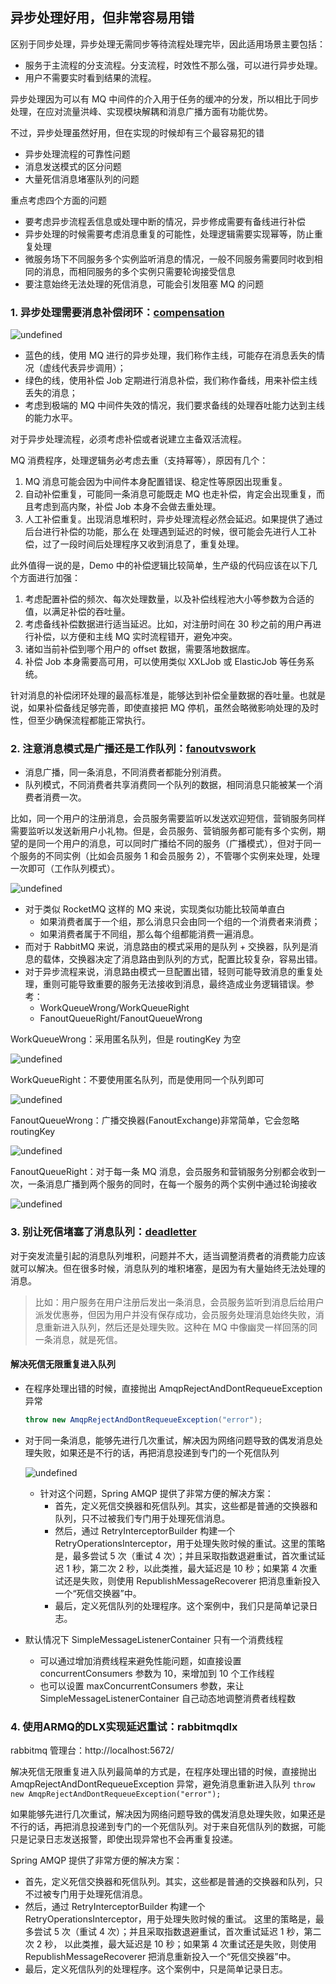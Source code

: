 ## 异步处理好用，但非常容易用错

区别于同步处理，异步处理无需同步等待流程处理完毕，因此适用场景主要包括：

- 服务于主流程的分支流程。分支流程，时效性不那么强，可以进行异步处理。
- 用户不需要实时看到结果的流程。

异步处理因为可以有 MQ 中间件的介入用于任务的缓冲的分发，所以相比于同步处理，在应对流量洪峰、实现模块解耦和消息广播方面有功能优势。

不过，异步处理虽然好用，但在实现的时候却有三个最容易犯的错

- 异步处理流程的可靠性问题
- 消息发送模式的区分问题
- 大量死信消息堵塞队列的问题

重点考虑四个方面的问题

- 要考虑异步流程丢信息或处理中断的情况，异步修成需要有备线进行补偿
- 异步处理的时候需要考虑消息重复的可能性，处理逻辑需要实现幂等，防止重复处理
- 微服务场下不同服务多个实例监听消息的情况，一般不同服务需要同时收到相同的消息，而相同服务的多个实例只需要轮询接受信息
- 要注意始终无法处理的死信消息，可能会引发阻塞 MQ 的问题

### 1. 异步处理需要消息补偿闭环：[compensation](compensation)

![undefined](http://ww1.sinaimg.cn/large/002eBIeDgy1gug8n5f5xlj618c0n8q6502.jpg)

- 蓝色的线，使用 MQ 进行的异步处理，我们称作主线，可能存在消息丢失的情况（虚线代表异步调用）；
- 绿色的线，使用补偿 Job 定期进行消息补偿，我们称作备线，用来补偿主线丢失的消息；
- 考虑到极端的 MQ 中间件失效的情况，我们要求备线的处理吞吐能力达到主线的能力水平。

对于异步处理流程，必须考虑补偿或者说建立主备双活流程。

MQ 消费程序，处理逻辑务必考虑去重（支持幂等），原因有几个：

1. MQ 消息可能会因为中间件本身配置错误、稳定性等原因出现重复。
2. 自动补偿重复，可能同一条消息可能既走 MQ 也走补偿，肯定会出现重复，而且考虑到高内聚，补偿 Job
   本身不会做去重处理。
3. 人工补偿重复。出现消息堆积时，异步处理流程必然会延迟。如果提供了通过后台进行补偿的功能，那么在
   处理遇到延迟的时候，很可能会先进行人工补偿，过了一段时间后处理程序又收到消息了，重复处理。

此外值得一说的是，Demo 中的补偿逻辑比较简单，生产级的代码应该在以下几个方面进行加强：

1. 考虑配置补偿的频次、每次处理数量，以及补偿线程池大小等参数为合适的值，以满足补偿的吞吐量。
2. 考虑备线补偿数据进行适当延迟。比如，对注册时间在 30 秒之前的用户再进行补偿，以方便和主线 MQ
   实时流程错开，避免冲突。
3. 诸如当前补偿到哪个用户的 offset 数据，需要落地数据库。
4. 补偿 Job 本身需要高可用，可以使用类似 XXLJob 或 ElasticJob 等任务系统。

针对消息的补偿闭环处理的最高标准是，能够达到补偿全量数据的吞吐量。也就是说，如果补偿备线足够完善，即使直接把 MQ
停机，虽然会略微影响处理的及时性，但至少确保流程都能正常执行。

### 2. 注意消息模式是广播还是工作队列：[fanoutvswork](fanoutvswork)

- 消息广播，同一条消息，不同消费者都能分别消费。
- 队列模式，不同消费者共享消费同一个队列的数据，相同消息只能被某一个消费者消费一次。

>
比如，同一个用户的注册消息，会员服务需要监听以发送欢迎短信，营销服务同样需要监听以发送新用户小礼物。但是，会员服务、营销服务都可能有多个实例，期望的是同一个用户的消息，可以同时广播给不同的服务（广播模式），但对于同一个服务的不同实例（比如会员服务
1 和会员服务 2），不管哪个实例来处理，处理一次即可（工作队列模式）。

![undefined](http://ww1.sinaimg.cn/large/002eBIeDgy1gug8rdempoj61700mmwg802.jpg)

- 对于类似 RocketMQ 这样的 MQ 来说，实现类似功能比较简单直白
    - 如果消费者属于一个组，那么消息只会由同一个组的一个消费者来消费；
    - 如果消费者属于不同组，那么每个组都能消费一遍消息。
- 而对于 RabbitMQ 来说，消息路由的模式采用的是队列 + 交换器，队列是消息的载体，交换器决定了消息路由到队列的方式，配置比较复杂，容易出错。
- 对于异步流程来说，消息路由模式一旦配置出错，轻则可能导致消息的重复处理，重则可能导致重要的服务无法接收到消息，最终造成业务逻辑错误。参考：
    - WorkQueueWrong/WorkQueueRight
    - FanoutQueueRight/FanoutQueueWrong

WorkQueueWrong：采用匿名队列，但是 routingKey 为空

![undefined](http://ww1.sinaimg.cn/large/002eBIeDgy1gug8to8xs9j61fs0ce0v002.jpg)

WorkQueueRight：不要使用匿名队列，而是使用同一个队列即可

![undefined](http://ww1.sinaimg.cn/large/002eBIeDgy1gug8u06tmaj61bw0bstaa02.jpg)

FanoutQueueWrong：广播交换器(FanoutExchange)非常简单，它会忽略 routingKey

![undefined](http://ww1.sinaimg.cn/large/002eBIeDgy1gug8vx5s2sj61a00cujsn02.jpg)

FanoutQueueRight：对于每一条 MQ 消息，会员服务和营销服务分别都会收到一次，一条消息广播到两个服务的同时，在每一个服务的两个实例中通过轮询接收

![undefined](http://ww1.sinaimg.cn/large/002eBIeDgy1gug8xmci4pj619k0c2q4o02.jpg)

### 3. 别让死信堵塞了消息队列：[deadletter](deadletter)

对于突发流量引起的消息队列堆积，问题并不大，适当调整消费者的消费能力应该就可以解决。但在很多时候，消息队列的堆积堵塞，是因为有大量始终无法处理的消息。

> 比如：用户服务在用户注册后发出一条消息，会员服务监听到消息后给用户派发优惠券，但因为用户并没有保存成功，会员服务处理消息始终失败，消息重新进入队列，然后还是处理失败。这种在
> MQ 中像幽灵一样回荡的同一条消息，就是死信。

#### 解决死信无限重复进入队列

- 在程序处理出错的时候，直接抛出 AmqpRejectAndDontRequeueException 异常

  ```java
  throw new AmqpRejectAndDontRequeueException("error");
  ```

- 对于同一条消息，能够先进行几次重试，解决因为网络问题导致的偶发消息处理失败，如果还是不行的话，再把消息投递到专门的一个死信队列

  ![undefined](http://ww1.sinaimg.cn/large/002eBIeDgy1gug911lgypj61520j00un02.jpg)

    - 针对这个问题，Spring AMQP 提供了非常方便的解决方案：
        - 首先，定义死信交换器和死信队列。其实，这些都是普通的交换器和队列，只不过被我们专门用于处理死信消息。
        - 然后，通过 RetryInterceptorBuilder 构建一个 RetryOperationsInterceptor，用于处理失败时候的重试。这里的策略是，最多尝试
          5 次（重试 4 次）；并且采取指数退避重试，首次重试延迟 1 秒，第二次 2 秒，以此类推，最大延迟是 10 秒；如果第 4
          次重试还是失败，则使用 RepublishMessageRecoverer 把消息重新投入一个“死信交换器”中。
        - 最后，定义死信队列的处理程序。这个案例中，我们只是简单记录日志。

- 默认情况下 SimpleMessageListenerContainer 只有一个消费线程
    - 可以通过增加消费线程来避免性能问题，如直接设置 concurrentConsumers 参数为 10，来增加到 10 个工作线程
    - 也可以设置 maxConcurrentConsumers 参数，来让 SimpleMessageListenerContainer 自己动态地调整消费者线程数

### 4. 使用ARMQ的DLX实现延迟重试：rabbitmqdlx

rabbitmq 管理台：http://localhost:5672/

解决死信无限重复进入队列最简单的方式是，在程序处理出错的时候，直接抛出
AmqpRejectAndDontRequeueException 异常，避免消息重新进入队列
`throw new AmqpRejectAndDontRequeueException("error");`

如果能够先进行几次重试，解决因为网络问题导致的偶发消息处理失败，如果还是不行的话，再把消息投递到专门的一个死信队列。对于来自死信队列的数据，可能只是记录日志发送报警，即使出现异常也不会再重复投递。

Spring AMQP 提供了非常方便的解决方案：

- 首先，定义死信交换器和死信队列。其实，这些都是普通的交换器和队列，只不过被专门用于处理死信消息。
- 然后，通过 RetryInterceptorBuilder 构建一个 RetryOperationsInterceptor，用于处理失败时候的重试。
  这里的策略是，最多尝试 5 次（重试 4 次）；并且采取指数退避重试，首次重试延迟 1 秒，第二次 2 秒，
  以此类推，最大延迟是 10 秒；如果第 4 次重试还是失败，则使用 RepublishMessageRecoverer 把消息重新投入一个“死信交换器”中。
- 最后，定义死信队列的处理程序。这个案例中，只是简单记录日志。